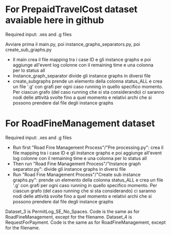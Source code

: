 # For PrepaidTravelCost dataset avaiable here in github

Required input: .xes and .g files

Avviare prima il main.py, poi instance_graphs_separators.py, poi create_sub_graphs.py

- Il main crea il file mapping tra i case ID e gli instance graphs e poi aggiunge all'event log colonne con il remaining time e una colonna per lo status all
- Instance_graph_separator divide gli instance graphs in diversi file
- create_subgraphs prende un elemento della colonna status_ALL e crea un file '.g' con grafi per ogni caso running in quello specifico momento. Per ciascun grafo (del caso running che si sta considerando) ci saranno nodi delle attività svolte fino a quel momento e relativi archi che si possono prendere dal file degli instance graphs

# For RoadFineManagement dataset

Required input: .xes and .g files

- Run first "Road Fine Management Process"/"Pre processing.py": crea il file mapping tra i case ID e gli instance graphs e poi aggiunge all'event log colonne con il remaining time e una colonna per lo status all
- Then run "Road Fine Management Process"/"Instance graph separator.py": divide gli instance graphs in diversi file
- Run "Road Fine Management Process"/"Create sub instance graphs.py": prende un elemento della colonna status_ALL e crea un file '.g' con grafi per ogni caso running in quello specifico momento. Per ciascun grafo (del caso running che si sta considerando) ci saranno nodi delle attività svolte fino a quel momento e relativi archi che si possono prendere dal file degli instance graphs


Dataset_3 is PermitLog_SE_No_Spaces. Code is the same as for RoadFineManagement, except for the filename.
Dataset_4 is RequestForPayment. Code is the same as for RoadFineManagement, except for the filename.
